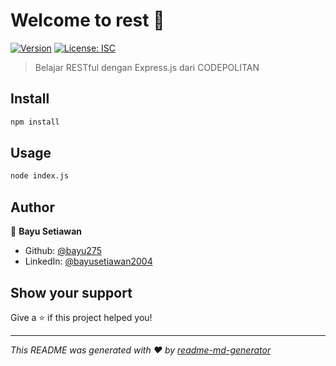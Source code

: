 # Welcome to rest 👋
[![Version](https://img.shields.io/npm/v/rest.svg)](https://www.npmjs.com/package/rest)
[![License: ISC](https://img.shields.io/badge/License-ISC-yellow.svg)](#)

> Belajar RESTful dengan Express.js dari CODEPOLITAN

## Install

```sh
npm install
```

## Usage

```sh
node index.js
```

## Author

👤 **Bayu Setiawan**

* Github: [@bayu275](https://github.com/bayu275)
* LinkedIn: [@bayusetiawan2004](https://linkedin.com/in/bayusetiawan2004)

## Show your support

Give a ⭐️ if this project helped you!


***
_This README was generated with ❤️ by [readme-md-generator](https://github.com/kefranabg/readme-md-generator)_